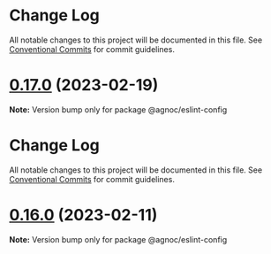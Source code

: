 # Change Log

All notable changes to this project will be documented in this file. See
[Conventional Commits](https://conventionalcommits.org) for commit guidelines.

# [0.17.0](https://github.com/congatudo/agnoc/compare/v0.16.0...v0.17.0) (2023-02-19)

**Note:** Version bump only for package @agnoc/eslint-config

# Change Log

All notable changes to this project will be documented in this file. See
[Conventional Commits](https://conventionalcommits.org) for commit guidelines.

# [0.16.0](https://github.com/congatudo/agnoc/compare/v0.16.0-next.10...v0.16.0) (2023-02-11)

**Note:** Version bump only for package @agnoc/eslint-config
